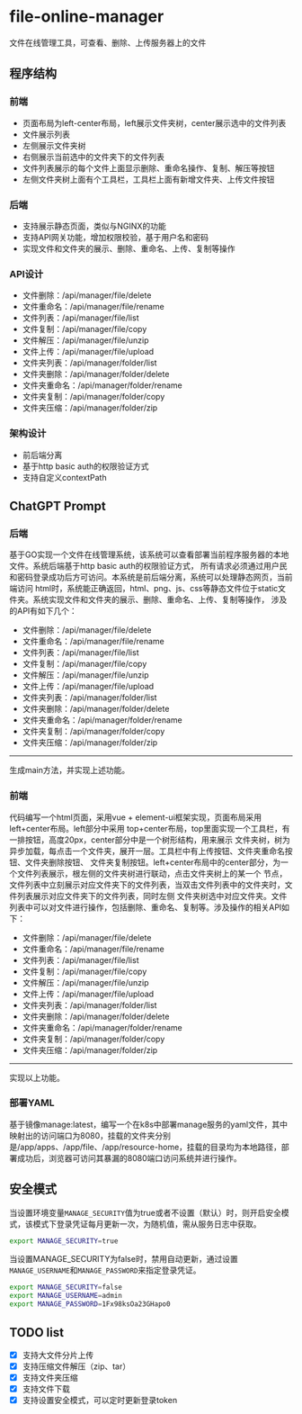 # file-online-manager
文件在线管理工具，可查看、删除、上传服务器上的文件

## 程序结构
### 前端
 - 页面布局为left-center布局，left展示文件夹树，center展示选中的文件列表
 - 文件展示列表
 - 左侧展示文件夹树
 - 右侧展示当前选中的文件夹下的文件列表
 - 文件列表展示的每个文件上面显示删除、重命名操作、复制、解压等按钮
 - 左侧文件夹树上面有个工具栏，工具栏上面有新增文件夹、上传文件按钮

### 后端
 - 支持展示静态页面，类似与NGINX的功能
 - 支持API网关功能，增加权限校验，基于用户名和密码
 - 实现文件和文件夹的展示、删除、重命名、上传、复制等操作

### API设计
 - 文件删除：/api/manager/file/delete
 - 文件重命名：/api/manager/file/rename
 - 文件列表：/api/manager/file/list
 - 文件复制：/api/manager/file/copy
 - 文件解压：/api/manager/file/unzip
 - 文件上传：/api/manager/file/upload
 - 文件夹列表：/api/manager/folder/list
 - 文件夹删除：/api/manager/folder/delete
 - 文件夹重命名：/api/manager/folder/rename
 - 文件夹复制：/api/manager/folder/copy
 - 文件夹压缩：/api/manager/folder/zip

### 架构设计
- 前后端分离
- 基于http basic auth的权限验证方式
- 支持自定义contextPath


## ChatGPT Prompt
### 后端
基于GO实现一个文件在线管理系统，该系统可以查看部署当前程序服务器的本地文件。系统后端基于http basic auth的权限验证方式，
所有请求必须通过用户民和密码登录成功后方可访问。本系统是前后端分离，系统可以处理静态网页，当前端访问
html时，系统能正确返回，html、png、js、css等静态文件位于static文件夹。系统实现文件和文件夹的展示、删除、重命名、上传、复制等操作，
涉及的API有如下几个：
- 文件删除：/api/manager/file/delete
- 文件重命名：/api/manager/file/rename
- 文件列表：/api/manager/file/list
- 文件复制：/api/manager/file/copy
- 文件解压：/api/manager/file/unzip
- 文件上传：/api/manager/file/upload
- 文件夹列表：/api/manager/folder/list
- 文件夹删除：/api/manager/folder/delete
- 文件夹重命名：/api/manager/folder/rename
- 文件夹复制：/api/manager/folder/copy
- 文件夹压缩：/api/manager/folder/zip
----
生成main方法，并实现上述功能。

### 前端
代码编写一个html页面，采用vue + element-ui框架实现，页面布局采用left+center布局。left部分中采用
top+center布局，top里面实现一个工具栏，有一排按钮，高度20px，center部分中是一个树形结构，用来展示
文件夹树，树为异步加载，每点击一个文件夹，展开一层。工具栏中有上传按钮、文件夹重命名按钮、文件夹删除按钮、
文件夹复制按钮。left+center布局中的center部分，为一个文件列表展示，根左侧的文件夹树进行联动，点击文件夹树上的某一个
节点，文件列表中立刻展示对应文件夹下的文件列表，当双击文件列表中的文件夹时，文件列表展示对应文件夹下的文件列表，同时左侧
文件夹树选中对应文件夹。文件列表中可以对文件进行操作，包括删除、重命名、复制等。涉及操作的相关API如下：
- 文件删除：/api/manager/file/delete
- 文件重命名：/api/manager/file/rename
- 文件列表：/api/manager/file/list
- 文件复制：/api/manager/file/copy
- 文件解压：/api/manager/file/unzip
- 文件上传：/api/manager/file/upload
- 文件夹列表：/api/manager/folder/list
- 文件夹删除：/api/manager/folder/delete
- 文件夹重命名：/api/manager/folder/rename
- 文件夹复制：/api/manager/folder/copy
- 文件夹压缩：/api/manager/folder/zip
------
实现以上功能。

### 部署YAML
基于镜像manage:latest，编写一个在k8s中部署manage服务的yaml文件，其中映射出的访问端口为8080，挂载的文件夹分别
是/app/apps、/app/file、/app/resource-home，挂载的目录均为本地路径，部署成功后，浏览器可访问其暴漏的8080端口访问系统并进行操作。


## 安全模式
当设置环境变量`MANAGE_SECURITY`值为true或者不设置（默认）时，则开启安全模式，该模式下登录凭证每月更新一次，为随机值，需从服务日志中获取。
```bash
export MANAGE_SECURITY=true
```

当设置MANAGE_SECURITY为false时，禁用自动更新，通过设置`MANAGE_USERNAME`和`MANAGE_PASSWORD`来指定登录凭证。
```bash
export MANAGE_SECURITY=false
export MANAGE_USERNAME=admin
export MANAGE_PASSWORD=1Fx98ksOa23GHapo0
```


## TODO list
- [x] 支持大文件分片上传
- [x] 支持压缩文件解压（zip、tar）
- [x] 支持文件夹压缩
- [x] 支持文件下载
- [x] 支持设置安全模式，可以定时更新登录token
